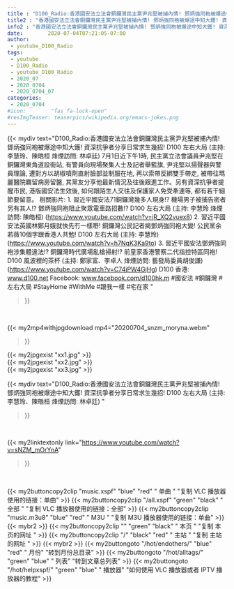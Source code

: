 ```yaml
---
title : "D100_Radio:香港國安法立法會銅鑼灣民主黨尹兆堅被捕內情! 鄧炳強同袍被爆途中知大鑊! 資深抗爭者分享日常求生幾招!  D100 左右大局 (主持: 李慧玲、陳皓桓  烽煙訪問: 林卓廷) "
title2 : "香港國安法立法會銅鑼灣民主黨尹兆堅被捕內情! 鄧炳強同袍被爆途中知大鑊! 資深抗爭者分享日常求生幾招!  D100 左右大局 (主持: 李慧玲、陳皓桓  烽煙訪問: 林卓廷) "
info2 : "香港國安法立法會銅鑼灣民主黨尹兆堅被捕內情! 鄧炳強同袍被爆途中知大鑊! 資深抗爭者分享日常求生幾招!  D100 左右大局 (主持: 李慧玲、陳皓桓  烽煙訪問: 林卓廷)  7月1日近下午1時, 民主黨立法會議員尹兆堅在銅鑼灣東角道設街站, 有警員向現場聚集人士及記者舉藍旗, 尹兆堅以揚聲器與警員理論, 遭對方以胡椒噴劑直射臉部並制服在地, 再以索帶反綁雙手帶走, 被帶往瑪麗醫院羈留病房留醫, 其黨友分享他最新情況及往後跟進工作。另有資深抗爭者提醒市民, 港版國安法生效後, 如何跟陌生人交往及保護家人免受牽連等, 都有若干細節要留意。  相關影片: 1. 習近平國安法71銅鑼灣幾多人現身!? 機場男子被捕告密者另有其人!? 鄧炳強同袍阻止聚眾電車路招數!?  D100 左右大局 (主持: 李慧玲  烽煙訪問: 陳皓桓) (https://www.youtube.com/watch?v=jR_XQ2vuex8) 2. 習近平國安法英國林鄭月娥就快先冇一樣嘢! 銅鑼灣公民記者揭鄧炳強同袍大變! 公民黨余若薇10個字跟香港人共勉! D100 左右大局 (主持: 李慧玲) (https://www.youtube.com/watch?v=h7NqK3Ka9to) 3. 習近平國安法鄧炳強同袍涉集體違法!? 銅鑼灣時代廣場亂槍掃射!? 前皇家香港警察二代指控特區同袍!  D100 風波裡的茶杯 (主持: 鄭家富、李卓人  烽煙訪問: 藝發局委員胡俊謙) (https://www.youtube.com/watch?v=C74jPW4GjHg)  D100 香港: www.d100.net Facebook: www.facebook.com/d100hk.m  #國安法 #銅鑼灣 #左右大局 #StayHome #WithMe #跟我一樣 #宅在家 "
date:        2020-07-04T07:21:05-07:00
author:
 - youtube_D100_Radio
tags:
 - youtube
 - D100_Radio
 - youtube_D100_Radio
 - 2020_07
 - 2020_0704
 - 2020_0704_07
categories:
 - 2020_0704
#icon:        "fas fa-lock-open"
#resImgTeaser: teaserpics/wikipedia.org/emacs-jokes.png
---
```


{{< mydiv text="D100_Radio:香港國安法立法會銅鑼灣民主黨尹兆堅被捕內情! 鄧炳強同袍被爆途中知大鑊! 資深抗爭者分享日常求生幾招!  D100 左右大局 (主持: 李慧玲、陳皓桓  烽煙訪問: 林卓廷)  7月1日近下午1時, 民主黨立法會議員尹兆堅在銅鑼灣東角道設街站, 有警員向現場聚集人士及記者舉藍旗, 尹兆堅以揚聲器與警員理論, 遭對方以胡椒噴劑直射臉部並制服在地, 再以索帶反綁雙手帶走, 被帶往瑪麗醫院羈留病房留醫, 其黨友分享他最新情況及往後跟進工作。另有資深抗爭者提醒市民, 港版國安法生效後, 如何跟陌生人交往及保護家人免受牽連等, 都有若干細節要留意。  相關影片: 1. 習近平國安法71銅鑼灣幾多人現身!? 機場男子被捕告密者另有其人!? 鄧炳強同袍阻止聚眾電車路招數!?  D100 左右大局 (主持: 李慧玲  烽煙訪問: 陳皓桓) (https://www.youtube.com/watch?v=jR_XQ2vuex8) 2. 習近平國安法英國林鄭月娥就快先冇一樣嘢! 銅鑼灣公民記者揭鄧炳強同袍大變! 公民黨余若薇10個字跟香港人共勉! D100 左右大局 (主持: 李慧玲) (https://www.youtube.com/watch?v=h7NqK3Ka9to) 3. 習近平國安法鄧炳強同袍涉集體違法!? 銅鑼灣時代廣場亂槍掃射!? 前皇家香港警察二代指控特區同袍!  D100 風波裡的茶杯 (主持: 鄭家富、李卓人  烽煙訪問: 藝發局委員胡俊謙) (https://www.youtube.com/watch?v=C74jPW4GjHg)  D100 香港: www.d100.net Facebook: www.facebook.com/d100hk.m  #國安法 #銅鑼灣 #左右大局 #StayHome #WithMe #跟我一樣 #宅在家 "
>}}
<br>


{{< my2mp4withjpgdownload mp4="20200704_snzm_moryna.webm"
>}}

{{< my2jpgexist "xx1.jpg" >}}<br>
{{< my2jpgexist "xx2.jpg" >}}<br>
{{< my2jpgexist "xx3.jpg" >}}<br>



{{< mydiv text="D100_Radio:香港國安法立法會銅鑼灣民主黨尹兆堅被捕內情! 鄧炳強同袍被爆途中知大鑊! 資深抗爭者分享日常求生幾招!  D100 左右大局 (主持: 李慧玲、陳皓桓  烽煙訪問: 林卓廷) "
>}}
<br>

{{< my2linktextonly link="https://www.youtube.com/watch?v=sNZM_mOrYnA"
>}}


<br>

{{< my2buttoncopy2clip "music.xspf"        "blue"   "red"    " 单曲 "  "复制 VLC 播放器使用的链接：单曲" >}} {{< my2buttoncopy2clip "/all.xspf"         "green"  "black"  " 全部 "  "复制 VLC 播放器使用的链接：全部" >}} {{< my2buttoncopy2clip "music.m3u8"        "blue"   "red"    " M3U  "    "复制 M3U 播放器使用的链接：单曲" >}} {{< mybr2 >}} {{< my2buttoncopy2clip ""                  "green"  "black"  " 本页 "    "复制 本页的网址 " >}} {{< my2buttoncopy2clip "/"                 "black"  "red"    " 主站 "    "复制 主站的网址 " >}} {{< mybr2 >}} {{< my2buttongoto      "/hot/endothers/"   "blue"   "red"    " 月份"   "转到月份总目录" >}} {{< my2buttongoto      "/hot/alltags/"     "green"  "blue"   " 列表"   "转到文章总列表" >}} {{< my2buttongoto      "/hot/helpxspf/"    "green"  "blue"   " 播放器" "如何使用 VLC 播放器或者 IPTV 播放器的教程" >}} 
